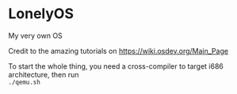 # LonelyOS
My very own OS

Credit to the amazing tutorials on https://wiki.osdev.org/Main_Page

To start the whole thing, you need a cross-compiler to target i686 architecture, then run  
`./qemu.sh`
